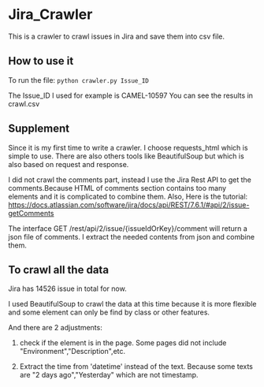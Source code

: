 # Jira_Crawler
This is a crawler to crawl issues in Jira and save them into csv file.
## How to use it
To run the file: `python crawler.py Issue_ID`

The Issue_ID I used for example is CAMEL-10597
You can see the results in crawl.csv

## Supplement

Since it is my first time to write a crawler. I choose requests_html which is simple to use. There are also others tools like BeautifulSoup but which is also based on request and response. 

I did not crawl the comments part, instead I use the Jira Rest API to get the comments.Because HTML of comments section contains too many elements and it is complicated to combine them. Also,  Here is the tutorial: https://docs.atlassian.com/software/jira/docs/api/REST/7.6.1/#api/2/issue-getComments

The interface GET /rest/api/2/issue/{issueIdOrKey}/comment will return a json file of comments. I extract the needed contents from json and combine them.

## To crawl all the data
Jira has 14526 issue in total for now. 

I used BeautifulSoup to crawl the data at this time because it is more flexible and some element can only be find by class or other features.

And there are 2 adjustments:

1. check if the element is in the page. Some pages did not include "Environment","Description",etc.

2. Extract the time from 'datetime' instead of the text. Because some texts are "2 days ago","Yesterday" which are not timestamp.







